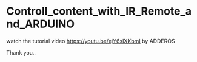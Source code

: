 # Controll_content_with_IR_Remote_and_ARDUINO

watch the tutorial video https://youtu.be/ejY6sIXKbmI
by ADDEROS

Thank you..
